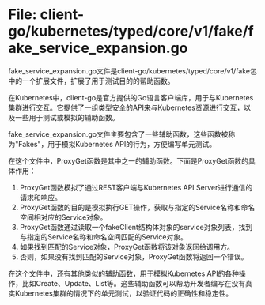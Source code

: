 # File: client-go/kubernetes/typed/core/v1/fake/fake_service_expansion.go

fake_service_expansion.go文件是client-go/kubernetes/typed/core/v1/fake包中的一个扩展文件，扩展了用于测试目的的帮助函数。

在Kubernetes中，client-go是官方提供的Go语言客户端库，用于与Kubernetes集群进行交互。它提供了一组类型安全的API来与Kubernetes资源进行交互，以及一些用于测试或模拟的辅助函数。

fake_service_expansion.go文件主要包含了一些辅助函数，这些函数被称为"Fakes"，用于模拟Kubernetes API的行为，方便编写单元测试。

在这个文件中，ProxyGet函数是其中之一的辅助函数。下面是ProxyGet函数的具体作用：

1. ProxyGet函数模拟了通过REST客户端与Kubernetes API Server进行通信的请求和响应。
2. ProxyGet函数的目的是模拟执行GET操作，获取与指定的Service名称和命名空间相对应的Service对象。
3. ProxyGet函数通过读取一个fakeClient结构体对象的service对象列表，找到与指定的Service名称和命名空间匹配的Service对象。
4. 如果找到匹配的Service对象，ProxyGet函数将该对象返回给调用方。
5. 否则，如果没有找到匹配的Service对象，ProxyGet函数将返回一个错误。

在这个文件中，还有其他类似的辅助函数，用于模拟Kubernetes API的各种操作，比如Create、Update、List等。这些辅助函数可以帮助开发者编写在没有真实Kubernetes集群的情况下的单元测试，以验证代码的正确性和稳定性。

